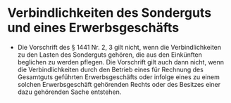 # Verbindlichkeiten des Sonderguts und eines Erwerbsgeschäfts

- Die Vorschrift des § 1441 Nr. 2, 3 gilt nicht, wenn die Verbindlichkeiten zu den Lasten des Sonderguts gehören, die aus den Einkünften beglichen zu werden pflegen. Die Vorschrift gilt auch dann nicht, wenn die Verbindlichkeiten durch den Betrieb eines für Rechnung des Gesamtguts geführten Erwerbsgeschäfts oder infolge eines zu einem solchen Erwerbsgeschäft gehörenden Rechts oder des Besitzes einer dazu gehörenden Sache entstehen.

